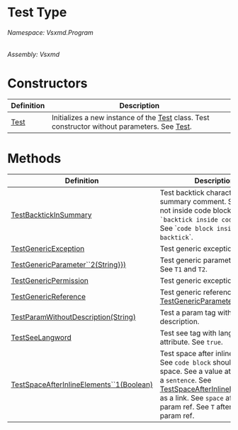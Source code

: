 <a name='T-Vsxmd-Program-Test'></a>
# Test Type

###### Namespace:  Vsxmd.Program

###### Assembly:  Vsxmd

# Constructors

| Definition | Description |
|-|-|
| [Test](Constructors/Constructors.md) | Initializes a new instance of the [Test](#) class.  Test constructor without parameters.  See [Test](./Constructors/Constructors.md). |

# Methods

| Definition | Description |
|-|-|
| [TestBacktickInSummary](Methods/TestBacktickInSummary.md) | Test backtick characters in summary comment.  See \`should not inside code block\`.  See `` `backtick inside code block` ``.  See \``code block inside backtick`\`. |
| [TestGenericException](Methods/TestGenericException.md) | Test generic exception type. |
| [TestGenericParameter\`\`2(String}})](Methods/TestGenericParameter``2.md) | Test generic parameter type.  See `T1` and `T2`. |
| [TestGenericPermission](Methods/TestGenericPermission.md) | Test generic exception type. |
| [TestGenericReference](Methods/TestGenericReference.md) | Test generic reference type.  See [TestGenericParameter\`\`2](./Methods/TestGenericParameter``2.md). |
| [TestParamWithoutDescription(String)](Methods/TestParamWithoutDescription.md) | Test a param tag without description. |
| [TestSeeLangword](Methods/TestSeeLangword.md) | Test see tag with langword attribute. See `true`. |
| [TestSpaceAfterInlineElements\`\`1(Boolean)](Methods/TestSpaceAfterInlineElements``1.md) | Test space after inline elements.  See `code block` should follow a space.  See a value at the end of a `sentence`.  See [TestSpaceAfterInlineElements\`\`1](./Methods/TestSpaceAfterInlineElements``1.md) as a link.  See `space` after a param ref.  See `T` after a type param ref. |
